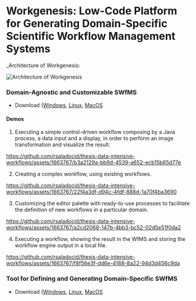 # Workgenesis: Low-Code Platform for Generating Domain-Specific Scientific Workflow Management Systems

_Architecture of Workgenesis:

![Architecture of Workgenesis](https://github.com/rsaladocid/thesis-data-intensive-workflows/assets/1663767/3b5bff93-0182-475f-a799-ecc1e83636f6)

### Domain-Agnostic and Customizable SWfMS

- Download ([Windows](https://drive.google.com/file/d/1swdFSQbOz_dRTyDtN_RXrJZagD6TZ5Oc/view?usp=sharing), [Linux](https://drive.google.com/file/d/1CuyrsNrQpE2PvymFEokfnEDKJ01zU4fQ/view?usp=sharing), [MacOS](https://drive.google.com/file/d/1DYq0ESKeXPG_vJ7t7kdZz6S-5VaDTRHq/view?usp=sharing)

#### Demos

1. Executing a simple control-driven workflow composing by a Java process, a data input and a display, in order to perform an image transformation and visualize the result.


https://github.com/rsaladocid/thesis-data-intensive-workflows/assets/1663767/b3a2129a-bb9d-4539-a652-ecb15b65d77e


2. Creating a complex workflow, using existing workflows.


https://github.com/rsaladocid/thesis-data-intensive-workflows/assets/1663767/22f4a3df-d94c-4fdf-888d-1a70f4ba3690


3. Customizing the editor palette with ready-to-use processes to facilitate the definition of new workflows in a particular domain.


https://github.com/rsaladocid/thesis-data-intensive-workflows/assets/1663767/a2cd2068-147b-4bb3-bc52-02d5e51f0da2


4. Executing a workflow, showing the result in the WfMS and storing the workflow engine output in a local file.


https://github.com/rsaladocid/thesis-data-intensive-workflows/assets/1663767/f8f56e3f-dd6e-4188-8a22-94d3d456c9da


### Tool for Defining and Generating Domain-Specific SWfMS

- Download ([Windows](https://drive.google.com/file/d/1anvKR35HJJQYXeuw3cA3wZDDFnw67Dvk/view?usp=sharing), [Linux](https://drive.google.com/file/d/1z5tHuLI8ORB825jZXbqFGkqn3DVWDR-n/view?usp=sharing), [MacOS](https://drive.google.com/file/d/1Sl7wGKdCStCqm6QHL6KCIZ2iypiZTEVz/view?usp=sharing)
